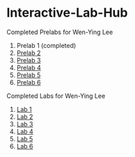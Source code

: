 # Interactive-Lab-Hub

Completed Prelabs for Wen-Ying Lee

1. Prelab 1 (completed)
2. [Prelab 2](//github.com/wendy039474/idd-fa19-lab2)
3. [Prelab 3](//github.com/wendy039474/idd-fa19-lab3)
3. [Prelab 4](//github.com/wendy039474/idd-fa19-lab4)
3. [Prelab 5](//github.com/wendy039474/idd-fa19-lab5)
3. [Prelab 6](//github.com/wendy039474/idd-fa19-lab6)


Completed Labs for Wen-Ying Lee

1. [Lab 1](//github.com/wendy039474/idd-fa19-lab1)
2. [Lab 2](//github.com/wendy039474/idd-fa19-lab2)
3. [Lab 3](//github.com/wendy039474/idd-fa19-lab3)
3. [Lab 4](//github.com/wendy039474/idd-fa19-lab4)
3. [Lab 5](//github.com/wendy039474/idd-fa19-lab5)
3. [Lab 6](//github.com/wendy039474/idd-fa19-lab6)

